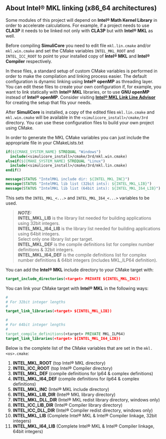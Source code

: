## About Intel&reg; MKL linking (x86_64 architectures)

Some modules of this project will depend on **Intel&reg; Math Kernel Library** in order to accelerate calculations. For example, if a project needs to use **CLA3P** it needs to be linked not only with **CLA3P** but with **Intel&reg; MKL** as well.  

Before compiling **SimuliCore** you need to edit file `mkl.lin.cmake` and/or `mkl.win.cmake` and set the CMake variables `INTEL_MKL_ROOT` and `INTEL_ICC_ROOT` to point to your installed copy of **Intel&reg; MKL** and **Intel&reg; Compiler** respectively.  

In these files, a standard setup of custom CMake variables is performed in order to make the compilation and linking process easier. The default configuration is dynamic linking using **Intel&reg; openMP** as threading layer. You can edit these files to create your own configuration if, for example, you want to link statically with **Intel&reg; MKL** libraries, or to use **GNU openMP** instead of **Intel&reg; openMP**. Consider visiting [**Intel&reg; MKL Link Line Advisor**](https://www.intel.com/content/www/us/en/developer/tools/oneapi/onemkl-link-line-advisor.html) for creating the setup that fits your needs.

After **SimuliCore** is installed, a copy of the edited files `mkl.lin.cmake` and `mkl.win.cmake` will be available in the `<simulicore_install>/cmake/3rd` directory. You can use these configuration files to build your own project using CMake.  

In order to generate the MKL CMake variables you can just include the appropriate file in your CMakeLists.txt
```cmake
if(${CMAKE_SYSTEM_NAME} STREQUAL "Windows")
  include(<simulicore_install>/cmake/3rd/mkl.win.cmake)
elseif(${CMAKE_SYSTEM_NAME} STREQUAL "Linux")
  include(<simulicore_install>/cmake/3rd/mkl.lin.cmake)
endif()

message(STATUS "IntelMKL include dir: ${INTEL_MKL_INC}")
message(STATUS "IntelMKL lib list (32bit ints): ${INTEL_MKL_LIB}")
message(STATUS "IntelMKL lib list (64bit ints): ${INTEL_MKL_I64_LIB}")
```
This sets the `INTEL_MKL_<...>` and `INTEL_MKL_I64_<...>` variables to be used.

> <b><i>NOTE:</i></b>  
> **INTEL_MKL_LIB** is the library list needed for building applications using 32bit integers.  
> **INTEL_MKL_I64_LIB** is the library list needed for building applications using 64bit integers.  
> Select only one library list per target.  
> **INTEL_MKL_DEF** is the compile definitions list for complex number definitions & 32bit integers.  
> **INTEL_MKL_I64_DEF** is the compile definitions list for complex number definitions & 64bit integers (includes MKL_ILP64 definition).  

You can add the **Intel&reg; MKL** include directory to your CMake target with:
```cmake
target_include_directories(<target> PRIVATE ${INTEL_MKL_INC})
```

You can link your CMake target with **Intel&reg; MKL** in the following ways:
```cmake
#
# For 32bit integer lengths
#
target_link_libraries(<target> ${INTEL_MKL_LIB})

#
# For 64bit integer lengths
#
target_compile_definitions(<target> PRIVATE MKL_ILP64)
target_link_libraries(<target> ${INTEL_MKL_I64_LIB})
```

Below is the complete list of the CMake variables that are set in the `mkl.<os>.cmake`:
1) **INTEL_MKL_ROOT** (top Intel&reg; MKL directory)
2) **INTEL_ICC_ROOT** (top Intel&reg; Compiler directory)
3) **INTEL_MKL_DEF** (compile definitions for lp64 & complex definitions)
4) **INTEL_MKL_I64_DEF** (compile definitions for ilp64 & complex definitions)
5) **INTEL_MKL_INC** (Intel&reg; MKL include directory)
6) **INTEL_MKL_LIB_DIR** (Intel&reg; MKL library directory)
7) **INTEL_MKL_DLL_DIR** (Intel&reg; MKL redist library directory, windows only)
8) **INTEL_ICC_LIB_DIR** (Intel&reg; Compiler library directory)
9) **INTEL_ICC_DLL_DIR** (Intel&reg; Compiler redist directory, windows only)
10) **INTEL_MKL_LIB** (Complete Intel&reg; MKL & Intel&reg; Compiler linkage, 32bit integers)
11) **INTEL_MKL_I64_LIB** (Complete Intel&reg; MKL & Intel&reg; Compiler linkage, 64bit integers)
